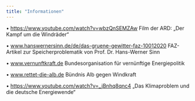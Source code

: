 ```yaml
---
title: "Informationen"
---
```

• https://www.youtube.com/watch?v=wbzQnSEMZAw
Film der ARD: „Der Kampf um die Windräder“

• www.hanswernersinn.de/de/das-gruene-gewitter-faz-10012020
FAZ-Artikel zur Speicherproblematik von Prof. Dr. Hans-Werner Sinn

• www.vernunftkraft.de
Bundesorganisation für vernünftige Energiepolitik

• www.rettet-die-alb.de
Bündnis Alb gegen Windkraft

• https://www.youtube.com/watch?v=_jBnhq8qnc4
„Das Klimaproblem und die deutsche Energiewende“